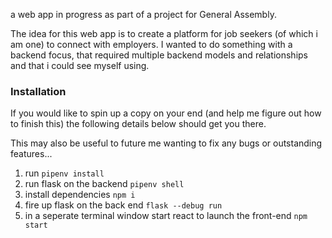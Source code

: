 a web app in progress as part of a project for General Assembly. 

The idea for this web app is to create a platform for job seekers (of which i am one) to connect with 
employers. I wanted to do something with a backend focus, that required multiple backend models and relationships and that i could see myself using. 

### Installation
If you would like to spin up a copy on your end (and help me figure out how to finish this) the following details below should get you there. 

This may also be useful to future me wanting to fix any bugs or outstanding features...

1) run ```pipenv install```
2) run flask on the backend ```pipenv shell```
3) install dependencies ```npm i```
4) fire up flask on the back end ```flask --debug run```
5) in a seperate terminal window start react to launch the front-end ```npm start```